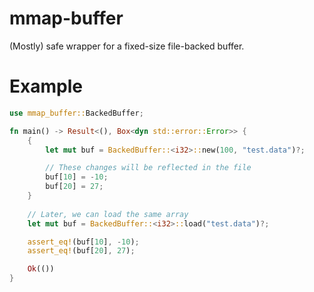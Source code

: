 # mmap-buffer
(Mostly) safe wrapper for a fixed-size file-backed buffer.

# Example

```rust
use mmap_buffer::BackedBuffer;

fn main() -> Result<(), Box<dyn std::error::Error>> {
    {
        let mut buf = BackedBuffer::<i32>::new(100, "test.data")?;

        // These changes will be reflected in the file
        buf[10] = -10;
        buf[20] = 27;
    }
    
    // Later, we can load the same array
    let mut buf = BackedBuffer::<i32>::load("test.data")?;

    assert_eq!(buf[10], -10);
    assert_eq!(buf[20], 27);

    Ok(())
}
```
